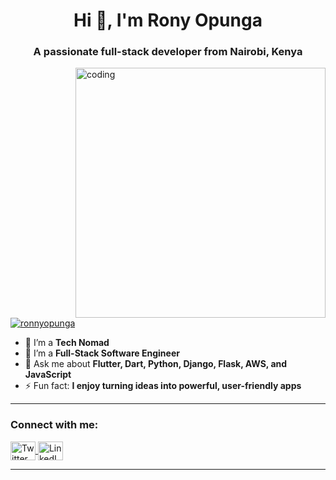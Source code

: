 <h1 align="center">Hi 👋, I'm Rony Opunga</h1>
<h3 align="center">A passionate full-stack developer from Nairobi, Kenya</h3>

<img align="right" alt="coding" width="400" src="https://c.tenor.com/qJ5evVs-_uUAAAAC/coding.gif" />

<p align="left">
  <a href="https://twitter.com/ronnyopunga" target="_blank">
    <img src="https://img.shields.io/twitter/follow/ronnyopunga?logo=twitter&style=for-the-badge" alt="ronnyopunga" />
  </a>
</p>

- 🔭 I’m a **Tech Nomad**  
- 🌱 I’m a **Full-Stack Software Engineer**  
- 💬 Ask me about **Flutter, Dart, Python, Django, Flask, AWS, and JavaScript**  
- ⚡ Fun fact: **I enjoy turning ideas into powerful, user-friendly apps**

---

<h3 align="left">Connect with me:</h3>
<p align="left">
  <a href="https://twitter.com/ronnyopunga" target="_blank">
    <img align="center" src="https://raw.githubusercontent.com/rahuldkjain/github-profile-readme-generator/master/src/images/icons/Social/twitter.svg" alt="Twitter - ronnyopunga" height="30" width="40" />
  </a>
  <a href="https://www.linkedin.com/in/ronnyopunga/" target="_blank">
    <img align="center" src="https://cdn.jsdelivr.net/gh/devicons/devicon/icons/linkedin/linkedin-original.svg" alt="LinkedIn - ronnyopunga" height="30" width="40" />
  </a>
</p>

---
